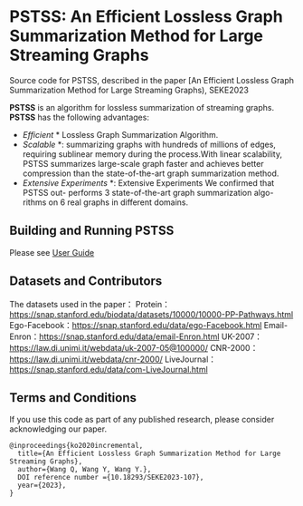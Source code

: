# PSTSS: An Efficient Lossless Graph Summarization Method for Large Streaming Graphs
Source code for PSTSS, described in the paper [An Efficient Lossless Graph Summarization Method for Large Streaming Graphs), SEKE2023

**PSTSS**  is an algorithm for lossless summarization of streaming graphs. **PSTSS** has the following advantages:
* *Efficient* * Lossless Graph Summarization Algorithm. 
* *Scalable* *: summarizing graphs with hundreds of millions of edges, requiring sublinear memory during the process.With linear scalability, PSTSS summarizes large-scale graph faster and achieves better compression than the state-of-the-art graph summarization method.
* *Extensive Experiments* *: Extensive Experiments We confirmed that PSTSS out- performs 3 state-of-the-art graph summarization algo- rithms on 6 real graphs in different domains.

## Building and Running **PSTSS**
Please see [User Guide](user_guide.pdf)
## Datasets and Contributors
The datasets used in the paper：
Protein：https://snap.stanford.edu/biodata/datasets/10000/10000-PP-Pathways.html
Ego-Facebook：https://snap.stanford.edu/data/ego-Facebook.html
Email-Enron：https://snap.stanford.edu/data/email-Enron.html
UK-2007：https://law.di.unimi.it/webdata/uk-2007-05@100000/
CNR-2000：https://law.di.unimi.it/webdata/cnr-2000/
LiveJournal：https://snap.stanford.edu/data/com-LiveJournal.html

## Terms and Conditions
If you use this code as part of any published research, please consider acknowledging our paper.

```
@inproceedings{ko2020incremental,
  title={An Efficient Lossless Graph Summarization Method for Large Streaming Graphs},
  author={Wang Q, Wang Y, Wang Y.},
  DOI reference number ={10.18293/SEKE2023-107},
  year={2023},
}
```
